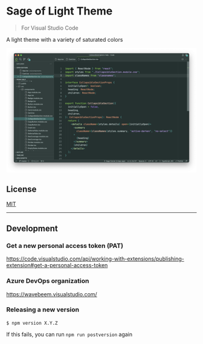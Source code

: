 # Sage of Light Theme

> For Visual Studio Code

A light theme with a variety of saturated colors

![](img/screenshot.webp)

## License

[MIT](LICENSE)

---

## Development

### Get a new personal access token (PAT)

https://code.visualstudio.com/api/working-with-extensions/publishing-extension#get-a-personal-access-token

### Azure DevOps organization

https://wavebeem.visualstudio.com/

### Releasing a new version

```
$ npm version X.Y.Z
```

If this fails, you can run `npm run postversion` again
